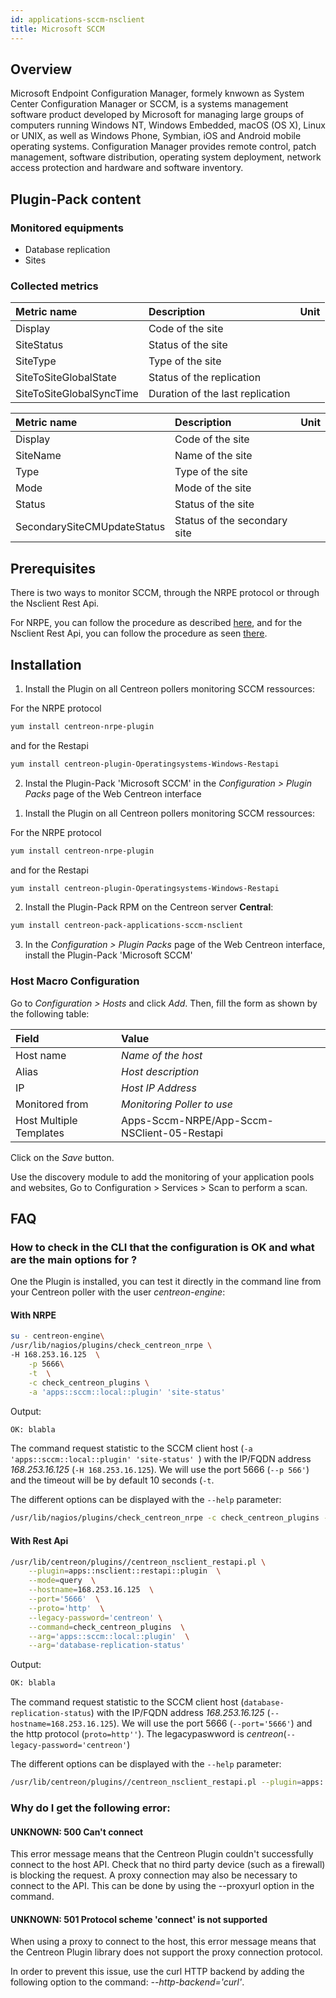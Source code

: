 ```yaml
---
id: applications-sccm-nsclient
title: Microsoft SCCM
---
```


## Overview

Microsoft Endpoint Configuration Manager, formely knwown as System Center Configuration Manager or SCCM, is a systems management software product developed by Microsoft for managing large groups of computers running Windows NT, Windows Embedded, macOS (OS X), Linux or UNIX, as well as Windows Phone, Symbian, iOS and Android mobile operating systems. Configuration Manager provides remote control, patch management, software distribution, operating system deployment, network access protection and hardware and software inventory.

## Plugin-Pack content

### Monitored equipments

* Database replication
* Sites 


### Collected metrics

<!--DOCUSAURUS_CODE_TABS-->

<!--database-replication-status-->

| Metric name              | Description                      | Unit    |
| :----------------------- | :------------------------------- | :------ |
| Display                  | Code of the site                 |         |
| SiteStatus               | Status of the site               |         |
| SiteType                 | Type of the site                 |         |
| SiteToSiteGlobalState    | Status of the replication        |         |
| SiteToSiteGlobalSyncTime | Duration of the last replication |         |


<!--site-status-->

| Metric name                 | Description                  | Unit    |
| :-------------------------- | :--------------------------- | :------ |
| Display                     | Code of the site             |         |
| SiteName                    | Name of the site             |         |
| Type                        | Type of the site             |         |
| Mode                        | Mode of the site             |         |
| Status                      | Status of the site           |         |
| SecondarySiteCMUpdateStatus | Status of the secondary site |         |




<!--END_DOCUSAURUS_CODE_TABS-->

## Prerequisites 

There is two ways to monitor SCCM, through the NRPE protocol or through the Nsclient Rest Api.

For NRPE, you can follow the procedure as described [here](operatingsystems-windows-nsclient-05-nrpe.html#nsclient), and for the Nsclient Rest Api, you can follow the procedure as seen [there](operatingsystems-windows-nsclient-05-restapi.html#prerequisites).


## Installation

<!--DOCUSAURUS_CODE_TABS-->

<!--Online Licence Business & IT Editions-->

1. Install the Plugin on all Centreon pollers monitoring SCCM ressources:

For the NRPE protocol
```bash
yum install centreon-nrpe-plugin
```
and for the Restapi
```bash
yum install centreon-plugin-Operatingsystems-Windows-Restapi
```

2. Instal the Plugin-Pack 'Microsoft SCCM' in the *Configuration  >  Plugin Packs*  page of the Web Centreon interface

<!--Offline Licenses-->

1. Install the Plugin on all Centreon pollers monitoring SCCM ressources:

For the NRPE protocol
```bash
yum install centreon-nrpe-plugin
```
and for the Restapi
```bash
yum install centreon-plugin-Operatingsystems-Windows-Restapi
```

2. Install the Plugin-Pack RPM on the Centreon server **Central**:

```bash
yum install centreon-pack-applications-sccm-nsclient
```

3. In the *Configuration  \>  Plugin Packs*  page of the Web Centreon interface, install the Plugin-Pack 'Microsoft SCCM'

<!--END_DOCUSAURUS_CODE_TABS-->

### Host Macro Configuration


Go to *Configuration \> Hosts* and click *Add*. Then, fill the form as shown by
the following table:

| Field                   | Value                                       |
| :---------------------- | :------------------------------------------ |
| Host name               | *Name of the host*                          |
| Alias                   | *Host description*                          |
| IP                      | *Host IP Address*                           |
| Monitored from          | *Monitoring Poller to use*                  |
| Host Multiple Templates | Apps-Sccm-NRPE/App-Sccm-NSClient-05-Restapi |

Click on the *Save* button.

Use the discovery module to add the monitoring of your application pools and websites, Go to Configuration > Services > Scan to perform a scan.

## FAQ

### How to check in the CLI that the configuration is OK and what are the main options for ?

One the Plugin is installed, you can test it directly in the command line from your Centreon poller
with the user *centreon-engine*:

#### With NRPE
```bash
su - centreon-engine\
/usr/lib/nagios/plugins/check_centreon_nrpe \ 
-H 168.253.16.125  \
	-p 5666\
	-t  \
	-c check_centreon_plugins \
	-a 'apps::sccm::local::plugin' 'site-status' 

```

Output: 

```bash
OK: blabla
```

The command request statistic to the SCCM client host (```-a 'apps::sccm::local::plugin' 'site-status' ```) with the IP/FQDN address *168.253.16.125* (```-H 168.253.16.125```). We will use the port 5666 (```--p 566'```) and the timeout will be by default 10 seconds (```-t```. 

The different options can be displayed with the ```--help``` parameter:  

```bash
/usr/lib/nagios/plugins/check_centreon_nrpe -c check_centreon_plugins -a 'apps::sccm::local::plugin' 'site-status' --help
```

#### With Rest Api
```bash
/usr/lib/centreon/plugins//centreon_nsclient_restapi.pl \
	--plugin=apps::nsclient::restapi::plugin  \
	--mode=query  \
	--hostname=168.253.16.125  \
	--port='5666'  \
	--proto='http'  \
    --legacy-password='centreon' \
	--command=check_centreon_plugins  \
	--arg='apps::sccm::local::plugin'  \
	--arg='database-replication-status'  

```
Output: 

```bash
OK: blabla

```

The command request statistic to the SCCM client host (```database-replication-status```) with the IP/FQDN address *168.253.16.125* (```--hostname=168.253.16.125```). We will use the port 5666 (```--port='5666'```) and the http protocol (```proto=http''```). The legacypaswword is *centreon*(```--legacy-password='centreon'```)


The different options can be displayed with the ```--help``` parameter:  
```bash
/usr/lib/centreon/plugins//centreon_nsclient_restapi.pl --plugin=apps::nsclient::restapi::plugin --mode=query --command=check_centreon_plugins --arg='apps::sccm::local::plugin' --arg='database-replication-status' --help'
```

### Why do I get the following error:

#### UNKNOWN: 500 Can't connect

This error message means that the Centreon Plugin couldn't successfully connect to the host API. Check that no third party device (such as a firewall) is blocking the request. A proxy connection may also be necessary to connect to the API. This can be done by using the --proxyurl option in the command.

#### UNKNOWN: 501 Protocol scheme 'connect' is not supported

When using a proxy to connect to the host, this error message means that the Centreon Plugin library does not support the proxy connection protocol.

In order to prevent this issue, use the curl HTTP backend by adding the following option to the command: *--http-backend='curl'*.
